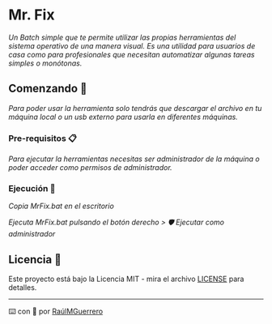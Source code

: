 # Mr. Fix

_Un Batch simple que te permite utilizar las propias herramientas del sistema operativo de una manera visual. Es una utilidad para usuarios de casa como para profesionales que necesitan automatizar algunas tareas simples o monótonas._

## Comenzando 🚀

_Para poder usar la herramienta solo tendrás que descargar el archivo en tu máquina local o un usb externo para usarla en diferentes máquinas._


### Pre-requisitos 📋

_Para ejecutar la herramientas necesitas ser administrador de la máquina o poder acceder como permisos de administrador._


### Ejecución 🔧

_Copia MrFix.bat en el escritorio_

_Ejecuta MrFix.bat pulsando el botón derecho > 🛡️ Ejecutar como administrador_


## Licencia 📄

Este proyecto está bajo la Licencia MIT - mira el archivo [LICENSE](LICENSE) para detalles.



---
⌨️ con 🧠 por [RaúlMGuerrero](https://github.com/RaulMGuerrero)
